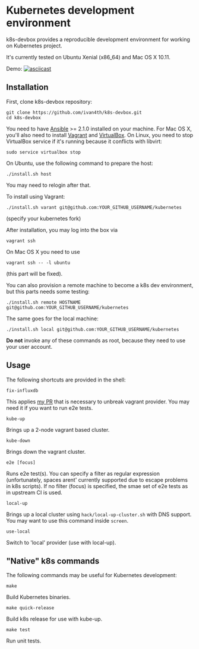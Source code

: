 # Kubernetes development environment

k8s-devbox provides a reproducible development environment
for working on Kubernetes project.

It's currently tested on Ubuntu Xenial (x86_64) and Mac OS X 10.11.

Demo:
[![asciicast](https://asciinema.org/a/55d9hy8ckwz24fs1st3e3l9vy.png)](https://asciinema.org/a/55d9hy8ckwz24fs1st3e3l9vy)

## Installation

First, clone k8s-devbox repository:
```
git clone https://github.com/ivan4th/k8s-devbox.git
cd k8s-devbox
```

You need to have [Ansible](http://docs.ansible.com/ansible/intro_installation.html#installation) >= 2.1.0
installed on your machine. For Mac OS X, you'll also need to install [Vagrant](https://www.vagrantup.com/)
and [VirtualBox](https://en.wikipedia.org/wiki/VirtualBox). On Linux, you need to stop VirtualBox service
if it's running because it conflicts with libvirt:
```
sudo service virtualbox stop
```

On Ubuntu, use the following command to prepare the host:
```
./install.sh host
```
You may need to relogin after that.

To install using Vagrant:
```
./install.sh varant git@github.com:YOUR_GITHUB_USERNAME/kubernetes
```
(specify your kubernetes fork)

After installation, you may log into the box via
```
vagrant ssh
```
On Mac OS X you need to use
```
vagrant ssh -- -l ubuntu
```
(this part will be fixed).

You can also provision a remote machine to become a k8s dev environment,
but this parts needs some testing:
```
./install.sh remote HOSTNAME git@github.com:YOUR_GITHUB_USERNAME/kubernetes
```

The same goes for the local machine:
```
./install.sh local git@github.com:YOUR_GITHUB_USERNAME/kubernetes
```

**Do not** invoke any of these commands as root, because they need to
use your user account.

## Usage

The following shortcuts are provided in the shell:

```
fix-influxdb
```
This applies [my PR](https://github.com/kubernetes/kubernetes/pull/28771) that is
necessary to unbreak vagrant provider. You may need it if you want to run
e2e tests.

```
kube-up
```
Brings up a 2-node vagrant based cluster.

```
kube-down
```
Brings down the vagrant cluster.

```
e2e [focus]
```
Runs e2e test(s). You can specify a filter as regular expression
(unfortunately, spaces arent' currently supported due to escape
problems in k8s scripts). If no filter (focus) is specified,
the smae set of e2e tests as in upstream CI is used.

```
local-up
```
Brings up a local cluster using `hack/local-up-cluster.sh`
with DNS support. You may want to use this command inside
`screen`.

```
use-local
```
Switch to 'local' provider (use with local-up).

## "Native" k8s commands

The following commands may be useful for Kubernetes development:

```
make
```
Build Kubernetes binaries.

```
make quick-release
```
Build k8s release for use with kube-up.

```
make test
```
Run unit tests.
